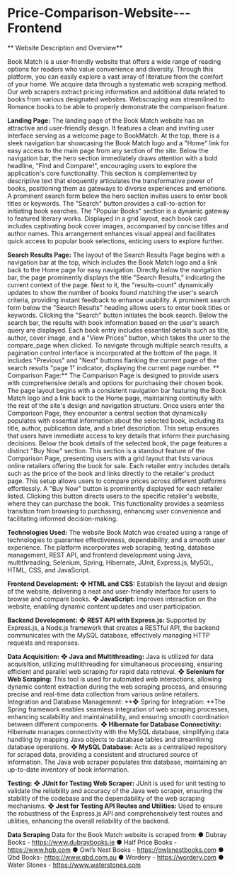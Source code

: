 # Price-Comparison-Website---Frontend
**
Website Description and Overview**

Book Match is a user-friendly website that offers a wide range of reading options for readers who
value convenience and diversity. Through this platform, you can easily explore a vast array of
literature from the comfort of your home. We acquire data through a systematic web scraping
method. Our web scrapers extract pricing information and additional data related to books from
various designated websites. Webscraping was streamlined to Romance books to be able to
properly demonstrate the comparison feature.

**Landing Page:**
The landing page of the Book Match website has an attractive and user-friendly design. It
features a clean and inviting user interface serving as a welcome page to BookMatch. At the top,
there is a sleek navigation bar showcasing the Book Match logo and a "Home" link for easy
access to the main page from any section of the site.
Below the navigation bar, the hero section immediately draws attention with a bold headline,
"Find and Compare!", encouraging users to explore the application's core functionality. This
section is complemented by descriptive text that eloquently articulates the transformative power
of books, positioning them as gateways to diverse experiences and emotions.
A prominent search form below the hero section invites users to enter book titles or keywords.
The "Search" button provides a call-to-action for initiating book searches.
The "Popular Books" section is a dynamic gateway to featured literary works. Displayed in a
grid layout, each book card includes captivating book cover images, accompanied by concise
titles and author names. This arrangement enhances visual appeal and facilitates quick access to
popular book selections, enticing users to explore further.

**Search Results Page:**
The layout of the Search Results Page begins with a navigation bar at the top, which includes the
Book Match logo and a link back to the Home page for easy navigation. Directly below the
navigation bar, the page prominently displays the title "Search Results," indicating the current
context of the page. Next to it, the "results-count" dynamically updates to show the number of
books found matching the user's search criteria, providing instant feedback to enhance usability.
A prominent search form below the "Search Results" heading allows users to enter book titles or
keywords. Clicking the "Search" button initiates the book search. Below the search bar, the
results with book information based on the user's search query are displayed. Each book entry
includes essential details such as title, author, cover image, and a "View Prices" button, which
takes the user to the compare_page when clicked.
To navigate through multiple search results, a pagination control interface is incorporated at the
bottom of the page. It includes "Previous" and "Next" buttons flanking the current page of the
search results "page 1" indicator, displaying the current page number.
**
Comparison Page:**
The Comparison Page is designed to provide users with comprehensive details and options for
purchasing their chosen book. The page layout begins with a consistent navigation bar featuring
the Book Match logo and a link back to the Home page, maintaining continuity with the rest of
the site's design and navigation structure.
Once users enter the Comparison Page, they encounter a central section that dynamically
populates with essential information about the selected book, including its title, author,
publication date, and a brief description. This setup ensures that users have immediate access to
key details that inform their purchasing decisions.
Below the book details of the selected book, the page features a distinct "Buy Now" section. This
section is a standout feature of the Comparison Page, presenting users with a grid layout that lists
various online retailers offering the book for sale. Each retailer entry includes details such as the
price of the book and links directly to the retailer's product page. This setup allows users to
compare prices across different platforms effortlessly.
A "Buy Now" button is prominently displayed for each retailer listed. Clicking this button directs
users to the specific retailer's website, where they can purchase the book. This functionality
provides a seamless transition from browsing to purchasing, enhancing user convenience and
facilitating informed decision-making.

**Technologies Used:**
The website Book Match was created using a range of technologies to guarantee effectiveness,
dependability, and a smooth user experience. The platform incorporates web scraping, testing,
database management, REST API, and frontend development using Java, multithreading,
Selenium, Spring, Hibernate, JUnit, Express.js, MySQL, HTML, CSS, and JavaScript.

**Frontend Development:**
**❖ HTML and CSS:** Establish the layout and design of the website, delivering a neat and
user-friendly interface for users to browse and compare books.
**❖ JavaScript:** Improves interaction on the website, enabling dynamic content updates and
user participation.

**Backend Development:**
**❖ REST API with Express.js:** Supported by Express.js, a Node.js framework that creates a
RESTful API, the backend communicates with the MySQL database, effectively
managing HTTP requests and responses.

**Data Acquisition:**
**❖ Java and Multithreading:** Java is utilized for data acquisition, utilizing multithreading for
simultaneous processing, ensuring efficient and parallel web scraping for rapid data
retrieval.
**❖ Selenium for Web Scraping:** This tool is used for automated web interactions, allowing
dynamic content extraction during the web scraping process, and ensuring precise and
real-time data collection from various online retailers.
Integration and Database Management:
**❖ Spring for Integration: **The Spring framework enables seamless integration of web
scraping processes, enhancing scalability and maintainability, and ensuring smooth
coordination between different components.
**❖ Hibernate for Database Connectivity:** Hibernate manages connectivity with the MySQL
database, simplifying data handling by mapping Java objects to database tables and
streamlining database operations.
**❖ MySQL Database:** Acts as a centralized repository for scraped data, providing a
consistent and structured source of information. The Java web scraper populates this
database, maintaining an up-to-date inventory of book information.

**Testing:**
**❖ JUnit for Testing Web Scraper:** JUnit is used for unit testing to validate the reliability and
accuracy of the Java web scraper, ensuring the stability of the codebase and the
dependability of the web scraping mechanisms.
**❖ Jest for Testing API Routes and Utilities:** Used to ensure the robustness of the Express.js
API and comprehensively test routes and utilities, enhancing the overall reliability of the
backend.

**Data Scraping**
Data for the Book Match website is scraped from:
● Dubray Books - https://www.dubraybooks.ie
● Half Price Books - https://www.hpb.com
● Owl’s Nest Books - https://owlsnestbooks.com
● Qbd Books- https://www.qbd.com.au
● Wordery - https://wordery.com
● Water Stones - https://www.waterstones.com
